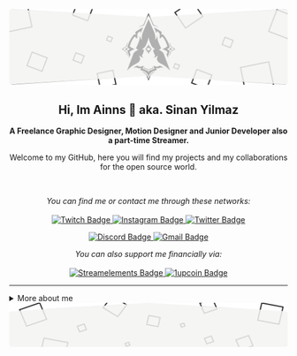 <img src="topo_readme.png" />

<h2 align="center">
    Hi, Im Ainns 🖖 aka. Sinan Yilmaz
</h2>

<p align="center">
    <b>A Freelance Graphic Designer, Motion Designer and Junior Developer also a part-time Streamer.</b>
</p>

<p align="center">
    Welcome to my GitHub, here you will find my projects and my collaborations for the open source world.
</p>

<br />

<p align="center">
    <i>You can find me or contact me through these networks:</i>
    <br/><br/>
    <a href="https://www.twitch.tv/ainnsss" target="_blank">
        <img src="https://img.shields.io/badge/-Twitch-c9c9c9?logo=twitch&style=for-the-badge&logoColor=gray" alt="Twitch Badge" />
    </a>
    <a href="https://www.instagram.com/notAinns/" target="_blank">
        <img src="https://img.shields.io/badge/-Instagram-c9c9c9?logo=instagram&style=for-the-badge&logoColor=gray" alt="Instagram Badge" />
    </a>
    <a href="https://twitter.com/notAinns" target="_blank">
        <img src="https://img.shields.io/badge/-Twitter-c9c9c9?logo=twitter&style=for-the-badge&logoColor=gray" alt="Twitter Badge" />
    </a>
</p>

<p align="center">
    <a href="https://discord.gg/p2zFVRG" target="_blank">
        <img src="https://img.shields.io/badge/-Discord-c9c9c9?logo=discord&style=for-the-badge&logoColor=gray" alt="Discord Badge" />
    </a>
    <a href="mailto:ainns.contact@gmail.com" target="_blank">
        <img src="https://img.shields.io/badge/-Gmail-c9c9c9?logo=gmail&style=for-the-badge&logoColor=gray" alt="Gmail Badge" />
    </a>
<p/>

<p align="center">
    <i>You can also support me financially via:</i>
    <br/><br/>
    <a href="https://streamelements.com/ainnsss/tip" target="_blank">
        <img src="https://img.shields.io/badge/-Streamelements-c9c9c9?logo=1upcoin&style=for-the-badge&logoColor=gray" alt="Streamelements Badge" />
    </a>
    <a href="https://1upcoin.com/donate/simplyainns" target="_blank">
        <img src="https://img.shields.io/badge/-1UpCoin-c9c9c9?logo=1upcoin&style=for-the-badge&logoColor=gray" alt="1upcoin Badge" />
    </a>
</p>

---

<details>
    <summary>More about me</summary>
    <p>
        I'm 19 years old and right now im working as a cashier at a casino. <br />
        I'm currently learning C#, i dont know any other programming languages.
    </p>
    <ul>
        <li>🖥️ Im'a Content Creator on both Youtube(since 2012) and Twitch (since 2015) </li>
        <li>📚 I'm studying C# </li>
        <li>💬 You can ask me questions, I like to help!</li>
        <li>🎨 Im a self thought Graphic Designer, Video Editor, Motion Designer</li>
        <li>☕ I love coffee</li>
        <li>🎮 Find me in the gaming world: <b>Ainns (Most of the time, if its not taken)</b></li>
    </ul>
</details>

<img src="rodape_readme.png" />
